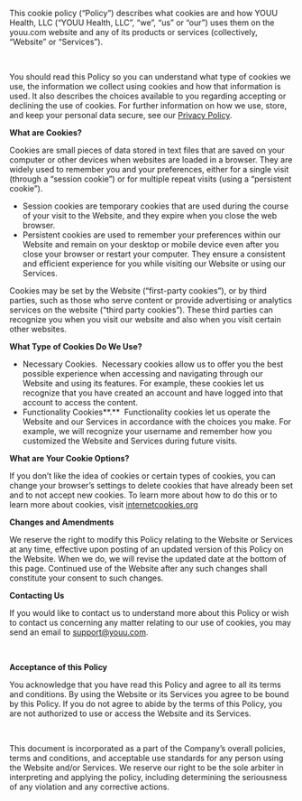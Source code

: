 

This cookie policy (“Policy”) describes what cookies are and how YOUU Health, LLC (“YOUU Health, LLC”, “we”, “us” or “our”) uses them on the youu.com website and any of its products or services (collectively, “Website” or “Services”).

 

You should read this Policy so you can understand what type of cookies we use, the information we collect using cookies and how that information is used. It also describes the choices available to you regarding accepting or declining the use of cookies. For further information on how we use, store, and keep your personal data secure, see our [Privacy Policy](http://www.soberpeer.com/privacy).



**What are Cookies?**

Cookies are small pieces of data stored in text files that are saved on your computer or other devices when websites are loaded in a browser. They are widely used to remember you and your preferences, either for a single visit (through a “session cookie”) or for multiple repeat visits (using a “persistent cookie”).

* Session cookies are temporary cookies that are used during the course of your visit to the Website, and they expire when you close the web browser.
* Persistent cookies are used to remember your preferences within our Website and remain on your desktop or mobile device even after you close your browser or restart your computer. They ensure a consistent and efficient experience for you while visiting our Website or using our Services.

Cookies may be set by the Website (“first-party cookies”), or by third parties, such as those who serve content or provide advertising or analytics services on the website (“third party cookies”). These third parties can recognize you when you visit our website and also when you visit certain other websites.



**What Type of Cookies Do We Use?**

* Necessary Cookies.  Necessary cookies allow us to offer you the best possible experience when accessing and navigating through our Website and using its features. For example, these cookies let us recognize that you have created an account and have logged into that account to access the content.
* Functionality Cookies**.**  Functionality cookies let us operate the Website and our Services in accordance with the choices you make. For example, we will recognize your username and remember how you customized the Website and Services during future visits.



**What are Your Cookie Options?**

If you don’t like the idea of cookies or certain types of cookies, you can change your browser’s settings to delete cookies that have already been set and to not accept new cookies. To learn more about how to do this or to learn more about cookies, visit [internetcookies.org](https://www.internetcookies.org/)



**Changes and Amendments**

We reserve the right to modify this Policy relating to the Website or Services at any time, effective upon posting of an updated version of this Policy on the Website. When we do, we will revise the updated date at the bottom of this page. Continued use of the Website after any such changes shall constitute your consent to such changes.



**Contacting Us**

If you would like to contact us to understand more about this Policy or wish to contact us concerning any matter relating to our use of cookies, you may send an email to [support@youu.com](mailto:support@soberpeer.com).

 

**Acceptance of this Policy**

You acknowledge that you have read this Policy and agree to all its terms and conditions. By using the Website or its Services you agree to be bound by this Policy. If you do not agree to abide by the terms of this Policy, you are not authorized to use or access the Website and its Services.

 

This document is incorporated as a part of the Company’s overall policies, terms and conditions, and acceptable use standards for any person using the Website and/or Services. We reserve our right to be the sole arbiter in interpreting and applying the policy, including determining the seriousness of any violation and any corrective actions.